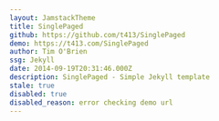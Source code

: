 ```yaml
---
layout: JamstackTheme
title: SinglePaged
github: https://github.com/t413/SinglePaged
demo: https://t413.com/SinglePaged
author: Tim O'Brien
ssg: Jekyll
date: 2014-09-19T20:31:46.000Z
description: SinglePaged - Simple Jekyll template
stale: true
disabled: true
disabled_reason: error checking demo url
---
```

